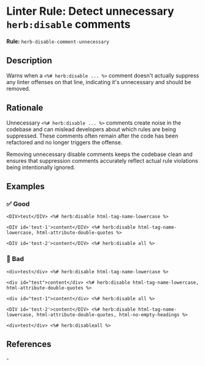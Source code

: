 # Linter Rule: Detect unnecessary `herb:disable` comments

**Rule:** `herb-disable-comment-unnecessary`

## Description

Warns when a `<%# herb:disable ... %>` comment doesn't actually suppress any linter offenses on that line, indicating it's unnecessary and should be removed.

## Rationale

Unnecessary `<%# herb:disable ... %>` comments create noise in the codebase and can mislead developers about which rules are being suppressed. These comments often remain after the code has been refactored and no longer triggers the offense.

Removing unnecessary disable comments keeps the codebase clean and ensures that suppression comments accurately reflect actual rule violations being intentionally ignored.

## Examples

### ✅ Good

```erb
<DIV>test</DIV> <%# herb:disable html-tag-name-lowercase %>

<DIV id='test-1'>content</DIV> <%# herb:disable html-tag-name-lowercase, html-attribute-double-quotes %>

<DIV id='test-2'>content</DIV> <%# herb:disable all %>
```

### 🚫 Bad

```erb
<div>test</div> <%# herb:disable html-tag-name-lowercase %>

<div id="test">content</div> <%# herb:disable html-tag-name-lowercase, html-attribute-double-quotes %>

<div id="test-1">content</div> <%# herb:disable all %>

<DIV id='test-2'>content</DIV> <%# herb:disable html-tag-name-lowercase, html-attribute-double-quotes, html-no-empty-headings %>

<div>test</div> <%# herb:disableall %>
```


## References

\-
